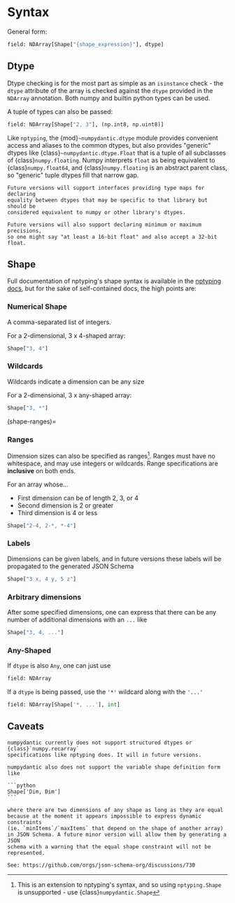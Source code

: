 # Syntax

General form:

```python
field: NDArray[Shape["{shape_expression}"], dtype]
```

## Dtype

Dtype checking is for the most part as simple as an `isinstance` check - 
the `dtype` attribute of the array is checked against the `dtype` provided in the
`NDArray` annotation. Both numpy and builtin python types can be used.

A tuple of types can also be passed:

```python
field: NDArray[Shape["2, 3"], (np.int8, np.uint8)]
```

Like `nptyping`, the {mod}`~numpydantic.dtype` module provides convenient access
and aliases to the common dtypes, but also provides "generic" dtypes like
{class}`~numpydantic.dtype.Float` that is a tuple of all subclasses of 
{class}`numpy.floating`. Numpy interprets `float` as being equivalent to 
{class}`numpy.float64`, and {class}`numpy.floating` is an abstract parent class, 
so "generic" tuple dtypes fill that narrow gap.

```{todo}
Future versions will support interfaces providing type maps for declaring
equality between dtypes that may be specific to that library but should be 
considered equivalent to numpy or other library's dtypes.
```

```{todo}
Future versions will also support declaring minimum or maximum precisions, 
so one might say "at least a 16-bit float" and also accept a 32-bit float.
```

## Shape

Full documentation of nptyping's shape syntax is available in the [nptyping docs](https://github.com/ramonhagenaars/nptyping/blob/master/USERDOCS.md#Shape-expressions),
but for the sake of self-contained docs, the high points are:

### Numerical Shape

A comma-separated list of integers. 

For a 2-dimensional, 3 x 4-shaped array:

```python
Shape["3, 4"]
```

### Wildcards

Wildcards indicate a dimension can be any size

For a 2-dimensional, 3 x any-shaped array:

```python
Shape["3, *"]
```

(shape-ranges)=
### Ranges

Dimension sizes can also be specified as ranges[^ranges].
Ranges must have no whitespace, and may use integers or wildcards.
Range specifications are **inclusive** on both ends.

For an array whose...
- First dimension can be of length 2, 3, or 4
- Second dimension is 2 or greater
- Third dimension is 4 or less

```python
Shape["2-4, 2-*, *-4"]
```

[^ranges]: This is an extension to nptyping's syntax, and so using `nptyping.Shape` is unsupported - use {class}`numpydantic.Shape`

### Labels

Dimensions can be given labels, and in future versions these labels will be 
propagated to the generated JSON Schema

```python
Shape["3 x, 4 y, 5 z"]
```

### Arbitrary dimensions

After some specified dimensions, one can express that there can be any number
of additional dimensions with an `...` like

```python
Shape["3, 4, ..."]
```

### Any-Shaped

If `dtype` is also `Any`, one can just use 

```python
field: NDArray
```

If a `dtype` is being passed, use the `'*'` wildcard along with the `'...'` 

```python
field: NDArray[Shape['*, ...'], int]
```

## Caveats

```{todo}
numpydantic currently does not support structured dtypes or {class}`numpy.recarray`
specifications like nptyping does. It will in future versions.
```

````{todo}
numpydantic also does not support the variable shape definition form like

```python
Shape['Dim, Dim']
```

where there are two dimensions of any shape as long as they are equal
because at the moment it appears impossible to express dynamic constraints
(ie. `minItems`/`maxItems` that depend on the shape of another array)
in JSON Schema. A future minor version will allow them by generating a JSON
schema with a warning that the equal shape constraint will not be represented.

See: https://github.com/orgs/json-schema-org/discussions/730

````